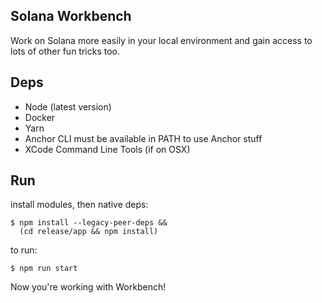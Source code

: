 ## Solana Workbench

Work on Solana more easily in your local environment and gain access to lots
of other fun tricks too.

## Deps

- Node (latest version)
- Docker
- Yarn
- Anchor CLI must be available in PATH to use Anchor stuff
- XCode Command Line Tools (if on OSX)

## Run

install modules, then native deps:

```
$ npm install --legacy-peer-deps &&
  (cd release/app && npm install)
```

to run:

```
$ npm run start
```

Now you're working with Workbench!
